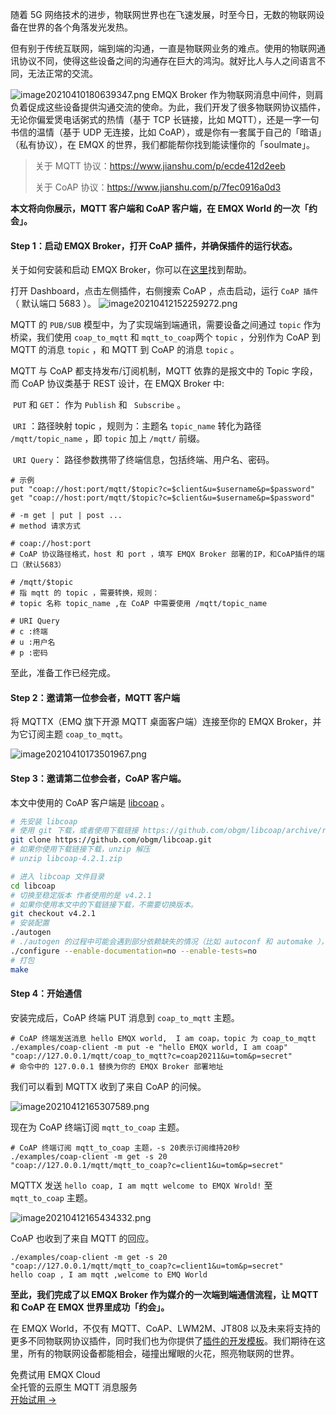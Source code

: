 随着 5G 网络技术的进步，物联网世界也在飞速发展，时至今日，无数的物联网设备在世界的各个角落发光发热。

但有别于传统互联网，端到端的沟通，一直是物联网业务的难点。使用的物联网通讯协议不同，使得这些设备之间的沟通存在巨大的鸿沟。就好比人与人之间语言不同，无法正常的交流。

![image20210410180639347.png](https://assets.emqx.com/images/6e9b97f0ab7f852eda6f6c9e91d44c7c.png)
EMQX Broker 作为物联网消息中间件，则肩负着促成这些设备提供沟通交流的使命。为此，我们开发了很多物联网协议插件，无论你偏爱煲电话粥式的热情（基于 TCP 长链接，比如 MQTT），还是一字一句书信的温情（基于 UDP 无连接，比如 CoAP），或是你有一套属于自己的「暗语」（私有协议），在 EMQX 的世界，我们都能帮你找到能读懂你的「soulmate」。

> 关于 MQTT 协议：https://www.jianshu.com/p/ecde412d2eeb
>
> 关于 CoAP 协议：https://www.jianshu.com/p/7fec0916a0d3

**本文将向你展示，MQTT 客户端和 CoAP 客户端，在 EMQX World 的一次「约会」。**



#### Step 1：启动 EMQX Broker，打开 CoAP 插件，并确保插件的运行状态。

关于如何安装和启动 EMQX Broker，你可以在[这里](https://www.emqx.io/docs/zh/latest/getting-started/install.html)找到帮助。

打开 Dashboard，点击左侧插件，右侧搜索 CoAP ，点击启动，运行 `CoAP 插件`（ 默认端口 5683 ）。
![image20210412152259272.png](https://assets.emqx.com/images/66a3ec26f6ef7baedb9fb7e22b0cdf5d.png)
​	

MQTT 的 `PUB/SUB` 模型中，为了实现端到端通讯，需要设备之间通过 `topic` 作为桥梁，我们使用 `coap_to_mqtt` 和  `mqtt_to_coap`两个 `topic` ，分别作为 CoAP 到 MQTT 的消息 `topic` ，和 MQTT 到 CoAP 的消息 `topic` 。

MQTT 与 CoAP 都支持发布/订阅机制，MQTT 依靠的是报文中的 Topic 字段，而 CoAP 协议类基于 REST 设计，在 EMQX Broker 中:

​		`PUT`  和 `GET`： 作为  `Publish` 和 ` Subscribe` 。

​		`URI` ：路径映射 topic ，规则为：主题名 `topic_name`  转化为路径 `/mqtt/topic_name` ，即 `topic` 加上 `/mqtt/` 前缀。

​		`URI Query`： 路径参数携带了终端信息，包括终端、用户名、密码。

```shell
# 示例
put "coap://host:port/mqtt/$topic?c=$client&u=$username&p=$password"
get "coap://host:port/mqtt/$topic?c=$client&u=$username&p=$password"

# -m get | put | post ...
# method 请求方式

# coap://host:port
# CoAP 协议路径格式，host 和 port ，填写 EMQX Broker 部署的IP，和CoAP插件的端口（默认5683）

# /mqtt/$topic 
# 指 mqtt 的 topic ，需要转换，规则：
# topic 名称 topic_name ,在 CoAP 中需要使用 /mqtt/topic_name

# URI Query
# c :终端
# u :用户名
# p :密码
```

至此，准备工作已经完成。



#### Step 2：邀请第一位参会者，MQTT 客户端

将 MQTTX（EMQ 旗下开源 MQTT 桌面客户端）连接至你的 EMQX Broker，并为它订阅主题 `coap_to_mqtt`。

![image20210410173501967.png](https://assets.emqx.com/images/161b58e547d1e123491c85dd3e18424a.png)



#### Step 3：邀请第二位参会者，CoAP 客户端。

本文中使用的 CoAP 客户端是 [libcoap](https://github.com/obgm/libcoap) 。

```sh
# 先安装 libcoap
# 使用 git 下载，或者使用下载链接 https://github.com/obgm/libcoap/archive/refs/tags/v4.2.1.zip
git clone https://github.com/obgm/libcoap.git
# 如果你使用下载链接下载，unzip 解压
# unzip libcoap-4.2.1.zip

# 进入 libcoap 文件目录
cd libcoap
# 切换至稳定版本 作者使用的是 v4.2.1
# 如果你使用本文中的下载链接下载，不需要切换版本。
git checkout v4.2.1
# 安装配置
./autogen
# ./autogen 的过程中可能会遇到部分依赖缺失的情况（比如 autoconf 和 automake ），按照提示安装对应依赖即可。
./configure --enable-documentation=no --enable-tests=no
# 打包
make
```



#### Step 4：开始通信

安装完成后，CoAP 终端 PUT 消息到  `coap_to_mqtt` 主题。

```shell
# CoAP 终端发送消息 hello EMQX world,  I am coap，topic 为 coap_to_mqtt
./examples/coap-client -m put -e "hello EMQX world, I am coap"  "coap://127.0.0.1/mqtt/coap_to_mqtt?c=coap20211&u=tom&p=secret"
# 命令中的 127.0.0.1 替换为你的 EMQX Broker 部署地址
```



我们可以看到 MQTTX 收到了来自 CoAP 的问候。

![image20210412165307589.png](https://assets.emqx.com/images/d9f62c3d50866c9f6c01ebf4f369ad16.png)



现在为 CoAP 终端订阅 `mqtt_to_coap` 主题。

```shell
# CoAP 终端订阅 mqtt_to_coap 主题，-s 20表示订阅维持20秒
./examples/coap-client -m get -s 20 "coap://127.0.0.1/mqtt/mqtt_to_coap?c=client1&u=tom&p=secret"
```



MQTTX 发送 `hello coap, I am mqtt welcome to EMQX Wrold!`  至 `mqtt_to_coap` 主题。

![image20210412165434332.png](https://assets.emqx.com/images/966dc4195705ae31e41842261fc7b164.png)



CoAP 也收到了来自 MQTT 的回应。

```shell
./examples/coap-client -m get -s 20 "coap://127.0.0.1/mqtt/mqtt_to_coap?c=client1&u=tom&p=secret"
hello coap , I am mqtt ,welcome to EMQ World
```



**至此，我们完成了以 EMQX Broker 作为媒介的一次端到端通信流程，让 MQTT 和 CoAP 在 EMQX 世界里成功「约会」。**



在 EMQX World，不仅有 MQTT、CoAP、LWM2M、JT808 以及未来将支持的更多不同物联网协议插件，同时我们也为你提供了[插件的开发模板](https://github.com/emqx/emqx-plugin-template)。我们期待在这里，所有的物联网设备都能相会，碰撞出耀眼的火花，照亮物联网的世界。



<section class="promotion">
    <div>
        免费试用 EMQX Cloud
        <div class="is-size-14 is-text-normal has-text-weight-normal">全托管的云原生 MQTT 消息服务</div>
    </div>
    <a href="https://accounts-zh.emqx.com/signup?continue=https://cloud.emqx.com/console/deployments/0?oper=new" class="button is-gradient px-5">开始试用 →</a >
</section>
